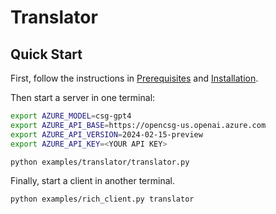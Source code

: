 # Translator


## Quick Start

First, follow the instructions in [Prerequisites](../../README.md#prerequisites) and [Installation](../../README.md#installation).

Then start a server in one terminal:

```bash
export AZURE_MODEL=csg-gpt4
export AZURE_API_BASE=https://opencsg-us.openai.azure.com
export AZURE_API_VERSION=2024-02-15-preview
export AZURE_API_KEY=<YOUR API KEY>

python examples/translator/translator.py
```

Finally, start a client in another terminal.

```bash
python examples/rich_client.py translator
```
